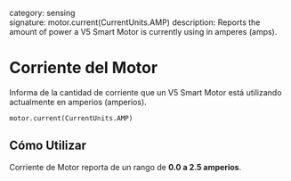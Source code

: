 category: sensing  
signature: motor.current(CurrentUnits.AMP)
description: Reports the amount of power a V5 Smart Motor is currently using in amperes (amps).

# Corriente del Motor

Informa de la cantidad de corriente que un V5 Smart Motor está utilizando actualmente en amperios (amperios).

```don
motor.current(CurrentUnits.AMP)
```

## Cómo Utilizar

Corriente de Motor reporta de un rango de **0.0 a 2.5 amperios**.


<advanced>
</advanced>
